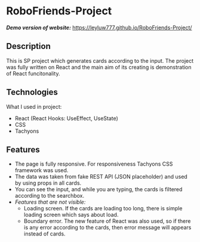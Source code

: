 # RoboFriends-Project
***Demo version of website:*** https://leyluw777.github.io/RoboFriends-Project/

## Description
This is SP project which generates cards according to the input. The project was fully written on React and the main aim of its creating is demonstration of React funcitonality.


## Technologies 
What I used in project:
* React (React Hooks: UseEffect, UseState)
* CSS
* Tachyons


## Features
* The page is fully responsive. For responsiveness Tachyons CSS framework was used.
* The data was taken from fake REST API (JSON placeholder) and used by using props in all cards.
* You can see the input, and while you are typing, the cards is filtered according to the searchbox.
* _Features that are not visible:_
  - Loading screen. If the cards are loading too long, there is simple loading screen which says about load.
  - Boundary error. The new feature of React was also used, so if there is any error according to the cards, then error message will appears instead of cards.
